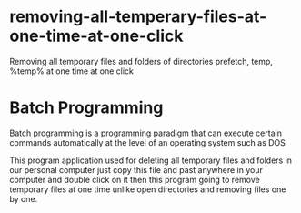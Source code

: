 # removing-all-temperary-files-at-one-time-at-one-click
Removing all temporary files and folders of directories prefetch, temp, %temp% at one time at one click
<h1>Batch Programming</h1>
<p>Batch programming is a programming paradigm that can execute certain commands automatically at the level of an operating system such as DOS</p>
<p>This program application used for deleting all temporary files and folders in our personal computer just copy this file and past anywhere in your computer and double click on it then this program going to remove temporary files at one time unlike open directories and removing files one by one.</p>
